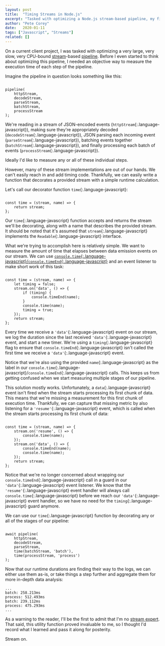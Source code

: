 ```yaml
---
layout: post
title:  "Timing Streams in Node.js"
excerpt: "Tasked with optimizing a Node.js stream-based pipeline, my first step was figuring out the runtime duration of each stage of the pipeline. Check out this small helper function I wrote that does just that."
author: "Pete Corey"
date:   2020-01-11
tags: ["Javascript", "Streams"]
related: []
---
```


On a current client project, I was tasked with optimizing a very large, very slow, very CPU-bound [stream](https://nodejs.org/api/stream.html)-based [pipeline](https://nodejs.org/api/stream.html#stream_stream_pipeline_streams_callback). Before I even started to think about optimizing this pipeline, I needed an objective way to measure the execution time of each step of the pipeline.

Imagine the pipeline in question looks something like this:

<pre class='language-javascript'><code class='language-javascript'>
pipeline(
    httpStream,
    decodeStream,
    parseStream,
    batchStream,
    processStream
);
</code></pre>

We're reading in a stream of JSON-encoded events (`httpStream`{:.language-javascript}), making sure they're appropriately decoded (`decodeStream`{:.language-javascript}), JSON parsing each incoming event (`parseStream`{:.language-javascript}), batching events together (`batchStream`{:.language-javascript}), and finally processing each batch of events (`processStream`{:.language-javascript}).

Ideally I'd like to measure any or all of these individual steps.

However, many of these stream implementations are out of our hands. We can't easily reach in and add timing code. Thankfully, we can easily write a function that decorates a provided stream with a simple runtime calculation.

Let's call our decorator function `time`{:.language-javascript}:

<pre class='language-javascript'><code class='language-javascript'>
const time = (stream, name) => {
    return stream;
};
</code></pre>

Our `time`{:.language-javascript} function accepts and returns the stream we'll be decorating, along with a name that describes the provided stream. It should be noted that it's assumed that `stream`{:.language-javascript} implements the `Readable`{:.language-javascript} interface.

What we're trying to accomplish here is relatively simple. We want to measure the amount of time that elapses between data emission events on our stream. We can use [`console.time`{:.language-javascript}/`console.timeEnd`{:.language-javascript}](https://developer.mozilla.org/en-US/docs/Web/API/Console/time) and an event listener to make short work of this task:

<pre class='language-javascript'><code class='language-javascript'>
const time = (stream, name) => {
    let timing = false;
    stream.on('data', () => {
        if (timing) {
            console.timeEnd(name);
        }
        console.time(name);
        timing = true;
    });
    return stream;
};
</code></pre>

Every time we receive a `'data'`{:.language-javascript} event on our stream, we log the duration since the last received `'data'`{:.language-javascript} event, and start a new timer. We're using a `timing`{:.language-javascript} flag to ensure that `console.timeEnd`{:.language-javascript} isn't called the first time we receive a `'data'`{:.language-javascript} event.

Notice that we're also using the provided `name`{:.language-javascript} as the label in our `console.time`{:.language-javascript}/`console.timeEnd`{:.language-javascript} calls. This keeps us from getting confused when we start measuring multiple stages of our pipeline.

This solution mostly works. Unfortunately, a `data`{:.language-javascript} event isn't fired when the stream starts processing its first chunk of data. This means that we're missing a measurement for this first chunk of execution time. Thankfully, we can capture that missing metric by also listening for a `'resume'`{:.language-javascript} event, which is called when the stream starts processing its first chunk of data:

<pre class='language-javascript'><code class='language-javascript'>
const time = (stream, name) => {
    stream.on('resume', () => {
        console.time(name);
    });
    stream.on('data', () => {
        console.timeEnd(name);
        console.time(name);
    });
    return stream;
};
</code></pre>

Notice that we're no longer concerned about wrapping our `console.timeEnd`{:.language-javascript} call in a guard in our `'data'`{:.language-javascript} event listener. We know that the `'resume'`{:.language-javascript} event handler will always call `console.time`{:.language-javascript} before we reach our `'data'`{:.language-javascript} event handler, so we have no need for the `timing`{:.language-javascript} guard anymore.

We can use our `time`{:.language-javascript} function by decorating any or all of the stages of our pipeline:

<pre class='language-javascript'><code class='language-javascript'>
await pipeline(
    httpStream,
    decodeStream,
    parseStream,
    time(batchStream, 'batch'),
    time(processStream, 'process')
);
</code></pre>

Now that our runtime durations are finding their way to the logs, we can either use them as-is, or take things a step further and aggregate them for more in-depth data analysis:

<pre class='language-*'><code class='language-*'>...
batch: 258.213ms
process: 512.493ms
batch: 239.112ms
process: 475.293ms
...
</code></pre>

As a warning to the reader, I'll be the first to admit that I'm no [stream expert](https://github.com/substack/stream-handbook). That said, this utility function proved invaluable to me, so I thought I'd record what I learned and pass it along for posterity.

Stream on.
